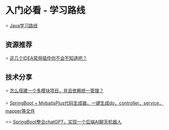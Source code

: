 # 入门必看 - 学习路线

⭐️ [Java学习路线](./入门必看-学习路线/Java学习路线.md)


## 资源推荐


⭐️ [这几个IDEA常用插件你不会不知道吧？](./资源推荐/常用的IDEA插件推荐.md)


## 技术分享


⭐️ [怎么搭建一个多模块项目，并且依赖统一管理？](./技术分享/怎么搭建一个多模块项目，并且依赖统一管理.md)

⭐️ [SpringBoot + MybatisPlus代码生成器，一键生成do，controller，service，mapper等文件](./技术分享/SpringBoot%20+%20MybatisPlus代码生成器.md)

⭐️⭐️ [SpringBoot整合chatGPT，实现一个后端AI聊天机器人](./技术分享/Springboot整合chatGPT，实现一个后端AI聊天机器人.md)